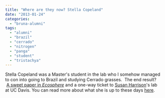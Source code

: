 ```yaml
---
title: "Where are they now? Stella Copeland"
date: "2013-01-24"
categories: 
  - "bruna-alumni"
tags: 
  - "alumni"
  - "brazil"
  - "cerrado"
  - "nitrogen"
  - "panga"
  - "student"
  - "tristachya"
---
```


Stella Copeland was a Master's student in the lab who I somehow managed to con into going to Brazil and studying Cerrado grasses.  The end result?  [A sweet paper in _Ecosphere_](http://www.esajournals.org/doi/full/10.1890/ES11-00305.1) and a one-way ticket to [Susan Harrison](http://www.des.ucdavis.edu/faculty/Harrison/index.html)'s lab at UC Davis. You can read more about what she is up to these days [here](http://www.des.ucdavis.edu/faculty/Harrison/people/stella/copeland.html).
